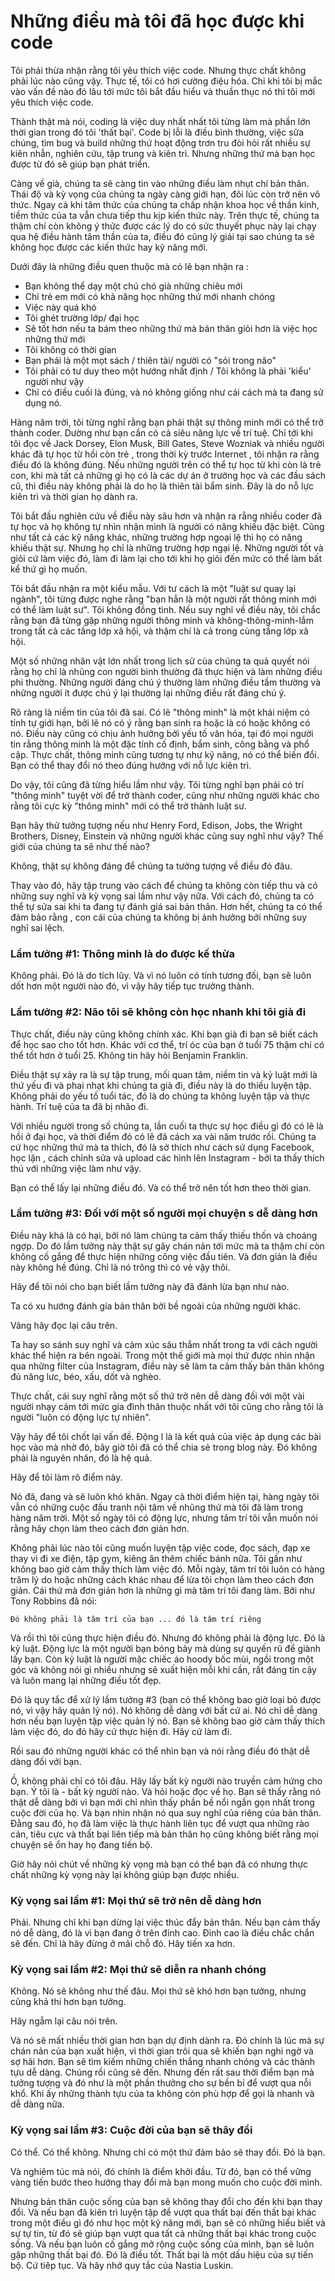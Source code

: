 # Những điều mà tôi đã học được khi code

Tôi phải thừa nhận rằng tôi yêu thích việc code. Nhưng thực chất không phải lúc nào cũng vậy. Thực tế,  tôi có hơi cường điệu hóa.  Chỉ khi tôi bị mắc vào vấn đề nào đó lâu  tới mức tôi bắt đầu hiểu và thuần thục nó thì tôi mới yêu thích việc code.

Thành thật mà nói, coding là việc duy nhất nhất tôi từng làm mà phần lớn thời gian trong đó tôi 'thất bại'. Code bị lỗi là điều bình thường, việc sửa chúng, tìm bug và build những thứ hoạt động trơn tru  đòi hỏi  rất  nhiều sự  kiên nhẫn,  nghiên cứu, tập trung và kiên trì. Nhưng những thứ mà bạn học được  từ đó sẽ giúp bạn phát triển.

Càng về già, chúng ta sẽ càng tin vào những điều làm nhụt chí bản thân.  Thái độ và kỳ vọng của chúng ta ngày càng  giới hạn, đôi lúc còn trở nên vô thức. Ngay cả khi tâm thức của chúng ta chấp nhận khoa học về thần kinh, tiềm thức của ta vẫn chưa tiếp thu kịp kiến thức này. Trên thực tế, chúng ta thậm chí còn không ý thức được các lý do có sức thuyết phục này lại chạy qua hệ điều hành tâm thần của ta, điều đó cũng lý giải tại sao chúng ta sẽ không học được các kiến thức hay kỹ năng mới.

Dưới đây là những điều quen thuộc mà có lẽ  bạn nhận ra :

- Bạn không thể dạy một chú chó già những chiêu mới
- Chỉ trẻ em mới có khả năng học những thứ mới nhanh chóng
- Việc này quá khó
- Tôi ghét trường lớp/ đại học
- Sẽ tốt hơn nếu ta bám theo những thứ mà bản thân giỏi hơn là việc học những thứ mới
- Tôi không có thời gian
- Bạn phải là một mọt sách / thiên tài/  người có "sỏi trong não"
- Tôi phải có tư duy theo một hướng nhất định / Tôi không là phải 'kiểu' người như vậy
- Chỉ có điều cuối là đúng, và nó không giống  như cái cách mà ta đang sử dụng nó.

Hàng năm trời, tôi từng nghĩ rằng bạn phải  thật sự thông minh mới có thể trở thành coder. Dường như bạn cần có cả siêu năng lực về trí tuệ. Chỉ tới khi tôi đọc về Jack Dorsey, Elon Musk, Bill Gates, Steve Wozniak và nhiều người khác đã tự học từ hồi còn trẻ , trong thời kỳ trước Internet , tôi nhận ra rằng điều đó là không đúng. Nếu những người trên có thể tự học từ khi còn là trẻ con, khi mà tất cả những gì họ có là các dự án ở trường học và  các đầu sách cũ, thì điều này không phải là do họ là thiên tài bẩm sinh. Đây là do nỗ lực kiên trì và thời gian họ dành ra.

Tôi bắt đầu nghiên cứu về điều này sâu hơn và nhận ra rằng nhiều coder đã tự học và họ không tự nhìn nhận mình là  người có năng khiếu đặc biệt. Cũng như tất cả các kỹ năng khác, những trường hợp ngoại lệ thì họ có năng khiếu thật sự. Nhưng họ chỉ là những trường hợp ngại lệ. Những người tốt và giỏi cứ làm việc đó, làm đi làm lại cho tới khi họ giỏi đến mức có thể làm bất kể thứ gì họ muốn.

Tôi bắt đầu nhận ra một kiểu mẫu.  Với tư cách là một "luật sư quay lại ngành", tôi từng được nghe rằng "bạn hẳn là một người rất thông minh mới có thể làm luật sư". Tôi không đồng tình. Nếu suy nghĩ về điều này, tôi chắc rằng bạn đã từng gặp những người thông minh và không-thông-minh-lắm trong tất cả các tầng lớp xã hội, và thậm chí là cả trong cùng tầng lớp xã hội. 

Một số những nhân vật lớn nhất trong lịch sử của chúng ta  quả quyết nói rằng họ chỉ là nhũng con người bình thường đã thực hiện và làm những điều phi thường.  Những người đáng chú ý thường làm những điều  tầm thường và những người ít được chú ý lại thường lại những điều rất đáng chú ý.

Rõ ràng là niềm tin của tôi đã sai. Có lẽ "thông minh" là một khái niệm có tính tự giới hạn, bởi lẽ nó có ý rằng bạn sinh ra  hoặc là có hoặc không có nó.  Điều này cũng có chịu ảnh hưởng bởi yếu tố văn hóa,  tại đó  mọi người tin rằng thông minh là một đặc tính cố định, bẩm sinh, công bằng và phổ cập. Thực chất, thông minh cũng tương tự như kỹ năng, nó có thể biến đổi. Bạn có thể thay đổi nó theo đúng hướng với nỗ lực kiên trì.

Do vậy, tôi cũng đã từng  hiểu lầm như vậy. Tôi từng nghĩ bạn phải có trí "thông  minh" tuyệt vời để trở thành coder, cũng như những người khác cho rằng tôi cực kỳ "thông minh" mới có thể trở thành luật sư.

Bạn hãy thử tưởng tượng nếu như  Henry Ford, Edison, Jobs, the Wright Brothers, Disney, Einstein và những người khác cũng suy nghĩ như vậy? Thế giới của chúng ta sẽ như thế nào?

Không, thật sự không đáng để chúng ta tưởng tượng về điều đó đâu.

Thay vào đó, hãy tập trung vào cách để chúng ta không còn tiếp thu và có những suy nghĩ và kỳ vọng sai lầm như vậy nữa. Với cách đó, chúng ta có thể tự sửa  sai  khi  ta đang tự đánh giá sai bản thân. Hơn hết, chúng ta có thể đảm bảo rằng ,  con cái của chúng ta không bị ảnh hưởng bởi những suy nghĩ sai lệch.

### Lầm tưởng #1: Thông minh là do được kế thừa
Không phải. Đó là do tích lũy. Và vì nó luôn có tính tương đối, bạn sẽ luôn dốt hơn một người nào đó, vì vậy hãy tiếp tục trưởng thành.

### Lầm tưởng #2: Não tôi sẽ không còn học nhanh khi tôi già đi
Thực chất, điều này cũng không chính xác. Khi bạn già đi bạn sẽ biết cách để học sao cho tốt hơn. Khác với cơ thể, trí óc của  bạn ở tuổi  75 thậm chí có thể tốt hơn ở tuổi 25. Không tin hãy hỏi Benjamin Franklin.

Điều thật sự xảy ra là sự tập trung, mối quan tâm, niềm tin và kỷ luật mới là thứ yếu đi và phai nhạt khi chúng ta già đi, điều này là do thiếu luyện tập. Không phải do yếu tố tuổi tác, đó là do chúng ta không luyện tập và thực hành.  Trí tuệ của ta đã bị nhão đi.

Với nhiều người trong số chúng ta, lần cuối ta thực sự học điều gì đó có lẽ là hồi ở đại học, và thời điểm đó có lẽ đã  cách xa vài năm trước rồi. Chúng ta cứ học những thứ mà ta thích, đó là sở thích như cách sử dụng Facebook,  học lặn , cách  chỉnh sửa và upload các hình lên Instagram - bởi ta thấy thích thú với những việc làm như vậy.

Bạn có thể lấy lại những điều đó. Và  có thể trở nên tốt hơn theo thời gian.

### Lầm tưởng #3: Đối với một số người mọi chuyện s dễ dàng hơn
Điều này khá là có hại, bởi nó làm chúng ta cảm  thấy thiếu thốn và choáng ngợp. Do đó lầm tưởng này thật sự gây chán nản tới mức mà ta thậm chí còn  không cố gắng để thực hiện những công việc đầu tiên. Và đơn giản là điều này không hề đúng. Chỉ là nó trông thì có vẻ vậy thôi.

Hãy để tôi nói cho bạn biết lầm tưởng này  đã  đánh lừa bạn như nào.

Ta có xu hướng đánh gía bản thân bởi bề ngoài của những người khác.

Vâng hãy đọc lại câu trên.

Ta hay so sánh suy nghĩ và cảm xúc  sâu thẳm nhất trong ta với cách  người khác thể hiện ra bên ngoài. Trong một thế giới  mà mọi thứ được nhìn nhận qua những filter của Instagram, điều này sẽ làm ta cảm thấy bản thân không đủ năng lưc, béo, xấu, dốt và nghèo.

Thực chất, cái suy nghĩ rằng một số thứ trở nên dễ dàng đối với một vài người nhạy cảm tới mức gia đình thân thuộc nhất với tôi cũng cho rằng tôi là người "luôn có động lực tự nhiên".

Vậy hãy để tôi chốt lại vấn đề. Động l là là kết quả của việc áp dụng các bài học vào mà nhờ đó, bây giờ tôi đã  có thể chia sẻ trong blog này. Đó không phải  là nguyên nhân, đó là hệ quả.

Hãy để tôi làm rõ điểm này.

Nó đã, đang và sẽ luôn khó khăn. Ngay cả thời điểm hiện tại, hàng ngày tôi vẫn có những  cuộc đấu tranh nội tâm về nhũng thứ mà tôi đã làm trong hàng năm trời. Một số ngày tôi có động lực, nhưng tâm trí tôi vẫn muốn nói rằng hãy chọn  làm theo cách đơn giản hơn.

Không phải lúc nào tôi cũng muốn luyện tập việc code, đọc sách, đạp xe  thay  vì đi xe điện, tập gym, kiêng ăn thêm chiếc bánh nữa. Tôi gần như không bao giờ cảm thấy  thích làm việc đó. Mỗi ngày, tâm trí tôi luôn có hàng trăm lý do hoặc những cách khác nhau để lừa tôi  chọn làm theo cách đơn giản. Cái thứ mà đơn giản hơn là những gì mà tâm trí tôi đang làm. Bởi như Tony Robbins đã nói:

` Đó không phải là tâm trí của bạn ... đó là tâm trí riêng `


Và rồi thì tôi cũng thực hiện điều đó. Nhưng đó không phải là động lực. Đó là kỷ luật. Động lực là một người bạn bóng bảy mà dùng sự quyến rũ để giành lấy bạn. Còn kỷ luật là người mặc chiếc áo hoody bốc mùi, ngồi trong một góc và không nói gì nhiều nhưng sẽ xuất hiện mỗi khi cần, rất đáng tin cậy và luôn mang lại những điều tốt đẹp.

Đó là quy tắc để xử lý lầm tưởng #3 (bạn có thể không bao giờ loại bỏ được nó, vì vậy hãy quản lý nó). Nó không dễ dàng với bất cứ ai. Nó chỉ dễ dàng hơn nếu bạn luyện tập việc quản lý nó. Bạn sẽ không bao giờ cảm thấy thích làm việc đó, do đó hãy cứ thực hiện đi. Hãy cứ làm đi.

Rồi sau đó những người khác có thể nhìn bạn và nói rằng điều đó thật dễ dàng đối với bạn.

Ồ, không phải chỉ có tôi đâu. Hãy lấy bất kỳ người nào truyền cảm hứng cho bạn. Ý tôi là - bất kỳ người nào. Và hỏi hoặc đọc về họ. Bạn sẽ thấy rằng nó thật dễ dàng bởi vì bạn mới chỉ nhìn thấy phần bề nổi ngắn gọn nhất trong cuộc đời của họ. Và bạn nhìn nhận nó qua suy nghĩ của riêng của bản thân. Đằng sau đó, họ đã làm việc là thực hành liên tục để vượt qua những rào cản, tiêu cực và thất bại liên tiếp mà bản thân họ cũng không biết rằng mọi chuyện sẽ ổn hay họ đang tiến bộ.

Giờ hãy nói chút về những kỳ vọng mà bạn có thể bạn đã có nhưng thực chất những kỳ vọng này lại không giúp bạn được nhiều.

### Kỳ vọng sai lầm #1: Mọi thứ sẽ trở nên dễ dàng hơn
Phải. Nhưng chỉ khi bạn dừng lại việc thúc đẩy bản thân. Nếu bạn cảm thấy nó dễ dàng, đó là vì bạn đang ở trên đỉnh cao. Đỉnh cao là điều chắc chắn sẽ đến. Chỉ là hãy đừng ở mãi chỗ đó. Hãy tiến xa hơn. 

### Kỳ vọng sai lầm #2: Mọi thứ sẽ diễn ra nhanh chóng
Không. Nó sẽ không như thế đâu. Mọi thứ sẽ khó hơn bạn tưởng, nhưng cũng khả thi hơn bạn tưởng.

Hãy ngẫm lại câu nói trên.

Và nó sẽ mất nhiều thời gian hơn bạn dự định dành ra. Đó chính là lúc mà sự chán nản của bạn xuất hiện, vì thời gian trôi qua sẽ khiến bạn nghi ngờ và sợ hãi hơn. Bạn sẽ tìm kiếm những chiến thắng nhanh chóng và các thành tựu dễ dàng. Chúng rồi cũng sẽ đến. Nhưng đến rất sau thời điểm bạn mà tưởng tượng và đó như là một phần thưởng cho sự bền bỉ để vượt qua nỗi khổ. Khi ấy những thành tựu của ta không còn phù hợp để gọi là nhanh và dễ dàng nữa.

### Kỳ vọng sai lầm #3: Cuộc đời của bạn sẽ thây đổi
Có thể. Có thể không. Nhưng chỉ có một thứ đảm bảo sẽ thay đổi. Đó là bạn.

Và nghiêm túc mà nói, đó chính là điểm khởi đầu. Từ đó, bạn có thể vững vàng tiến bước theo hướng thay đổi mà bạn mong muốn cho cuộc đời mình.

Nhưng bản thân cuộc sống của bạn sẽ không thay đổi cho đến khi bạn thay đổi. Và nếu bạn đã kiên trì luyện tập để vượt qua thất bại đến thất bại khác trong một điều gì đó như học một kỹ năng mới, bạn sẽ có những hiểu biết và sự tự tin, từ đó sẽ giúp bạn vượt qua tất cả những thất bại khác trong cuộc sống. Và nếu bạn luôn cố gắng mở rộng cuộc sống của mình, bạn sẽ luôn gặp những thất bại đó. Đó là điều tốt. Thất bại là một dấu hiệu của sự tiến bộ. Cứ tiêp tục. Và hãy nhớ quy tắc của Nastia Luskin.


